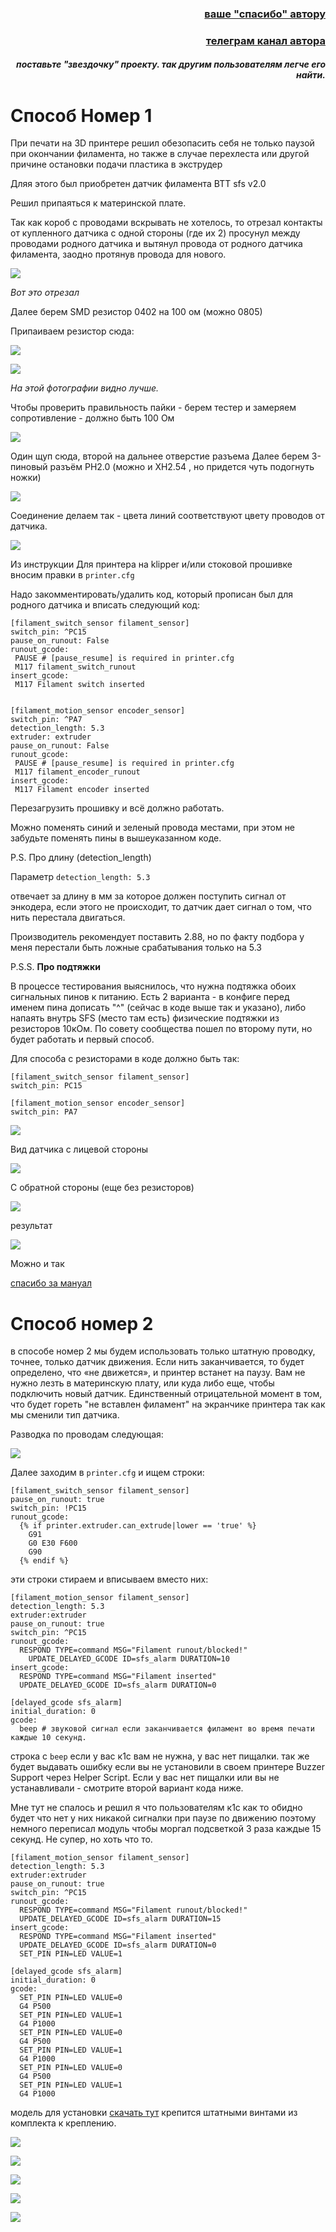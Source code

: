 <h3 align="right"><a href="https://www.tinkoff.ru/rm/yakovleva.irina203/51ZSr71845" target="_blank">ваше "спасибо" автору</a></h3>
<h3 align="right"><a href="https://t.me/tombraider2006" target="_blank">телеграм канал автора</a></h3>
<h5 align="right">поставьте "звездочку" проекту. так другим пользователям легче его найти.</h5>


<h1>Способ Номер 1</h1>
При печати на 3D принтере решил обезопасить себя не только паузой при окончании филамента, но также в случае перехлеста или другой причине остановки подачи пластика в экструдер  

Дляя этого был приобретен  датчик филамента ВТТ sfs v2.0




Решил припаяться к материнской плате. 

Так как короб с проводами вскрывать не хотелось, то отрезал контакты от купленного датчика с одной стороны (где их 2) просунул между проводами родного датчика и вытянул провода от родного датчика филамента, заодно протянув провода для нового. 

![](1.jpg)

*Вот это отрезал*

Далее берем SMD резистор 0402 на 100 ом (можно 0805)

Припаиваем резистор  сюда:

![](2.jpg)

![](3.jpg)

*На этой фотографии видно лучше.*

Чтобы проверить правильность пайки - берем тестер и замеряем сопротивление - должно быть 100 Ом

![](4.jpg)

Один щуп сюда, второй на дальнее отверстие разъема
Далее берем 3-пиновый разъём PH2.0 (можно и XH2.54 , но придется чуть подогнуть ножки)

![](5.jpg)

Соединение делаем так - цвета линий соответствуют цвету проводов от датчика.

![](6.jpg)

Из инструкции
Для принтера на klipper и/или стоковой прошивке  вносим правки в `printer.cfg`

Надо закомментировать/удалить код, который прописан был для родного датчика и вписать следующий код:

```
[filament_switch_sensor filament_sensor]
switch_pin: ^PC15
pause_on_runout: False
runout_gcode:
 PAUSE # [pause_resume] is required in printer.cfg
 M117 filament_switch_runout
insert_gcode:
 M117 Filament switch inserted


[filament_motion_sensor encoder_sensor]
switch_pin: ^PA7
detection_length: 5.3
extruder: extruder
pause_on_runout: False
runout_gcode:
 PAUSE # [pause_resume] is required in printer.cfg
 M117 filament_encoder_runout
insert_gcode:
 M117 Filament encoder inserted

 ```
Перезагрузить прошивку и всё должно работать.

Можно поменять синий и зеленый провода местами, при этом не забудьте поменять пины в вышеуказанном коде. 

P.S. Про длину (detection_length) 

Параметр `detection_length: 5.3` 

отвечает за длину в мм за которое должен поступить сигнал от энкодера, если этого не происходит, то датчик дает сигнал о том, что нить перестала двигаться.

Производитель рекомендует поставить 2.88, но по факту подбора у меня перестали быть ложные срабатывания только на 5.3



P.S.S. **Про подтяжки**

В процессе тестирования выяснилось, что нужна подтяжка обоих сигнальных пинов к питанию. Есть 2 варианта - в конфиге перед именем пина дописать "^" (сейчас в коде выше так и указано), либо напаять внутрь SFS (место там есть) физические подтяжки из резисторов 10кОм. По совету сообщества пошел по второму пути, но будет работать и первый способ.

Для способа с резисторами в коде должно быть так:
```
[filament_switch_sensor filament_sensor]
switch_pin: PC15
```

```
[filament_motion_sensor encoder_sensor]
switch_pin: PA7
```

![](7.jpg)

Вид датчика с лицевой стороны

![](8.jpg)

С обратной стороны (еще без резисторов)

![](9.jpg)

результат

![](10.jpg)

Можно и так

[спасибо за мануал](https://telegra.ph/Datchik-filamenta-sfs-20-dlya-k1c-09-30)


<h1>Способ номер 2</h1>

в способе номер 2 мы будем использовать только штатную проводку, точнее, только датчик движения. Если нить заканчивается, то будет определено, что «не движется», и принтер встанет на паузу.
Вам не нужно лезть в материнскую плату, или куда либо еще, чтобы подключить новый датчик. Единственный отрицательной момент в том, что будет гореть "не вставлен филамент" на экранчике принтера так как мы сменили тип датчика. 

Разводка по проводам следующая:

![](n2.png)

Далее заходим в `printer.cfg` и ищем строки:

```
[filament_switch_sensor filament_sensor]
pause_on_runout: true
switch_pin: !PC15
runout_gcode:
  {% if printer.extruder.can_extrude|lower == 'true' %}
    G91
    G0 E30 F600
    G90
  {% endif %}
```
эти строки стираем и вписываем вместо них:

```
[filament_motion_sensor filament_sensor]
detection_length: 5.3
extruder:extruder
pause_on_runout: true
switch_pin: ^PC15
runout_gcode:
  RESPOND TYPE=command MSG="Filament runout/blocked!"
    UPDATE_DELAYED_GCODE ID=sfs_alarm DURATION=10
insert_gcode:
  RESPOND TYPE=command MSG="Filament inserted"
  UPDATE_DELAYED_GCODE ID=sfs_alarm DURATION=0

[delayed_gcode sfs_alarm]
initial_duration: 0
gcode:
  beep # звуковой сигнал если заканчивается филамент во время печати каждые 10 секунд.
```

строка с `beep` если у вас к1с вам не нужна, у вас нет пищалки. так же будет выдавать ошибку если вы не установили в своем принтере Buzzer Support через Helper Script.  Если у вас нет пищалки или вы не устанавливали - смотрите второй вариант кода ниже.

Мне тут не спалось и решил я что пользователям к1с как то обидно будет что нет у них никакой сигналки при паузе по движению поэтому немного переписал модуль чтобы моргал подсветкой 3 раза каждые 15 секунд. Не супер, но хоть что то.

```
[filament_motion_sensor filament_sensor]
detection_length: 5.3
extruder:extruder
pause_on_runout: true
switch_pin: ^PC15
runout_gcode:
  RESPOND TYPE=command MSG="Filament runout/blocked!"
  UPDATE_DELAYED_GCODE ID=sfs_alarm DURATION=15
insert_gcode:
  RESPOND TYPE=command MSG="Filament inserted"
  UPDATE_DELAYED_GCODE ID=sfs_alarm DURATION=0
  SET_PIN PIN=LED VALUE=1

[delayed_gcode sfs_alarm]
initial_duration: 0
gcode:
  SET_PIN PIN=LED VALUE=0
  G4 P500
  SET_PIN PIN=LED VALUE=1
  G4 P1000
  SET_PIN PIN=LED VALUE=0
  G4 P500
  SET_PIN PIN=LED VALUE=1
  G4 P1000
  SET_PIN PIN=LED VALUE=0
  G4 P500
  SET_PIN PIN=LED VALUE=1
  G4 P1000
```

модель для установки [скачать тут](BTT_SFS.zip) крепится штатными винтами из комплекта к креплению.

![](2_1.jpg)

![](2_2.jpg)

![](2_3.jpg)

![](2_4.jpg)

![](2_5.jpg)
